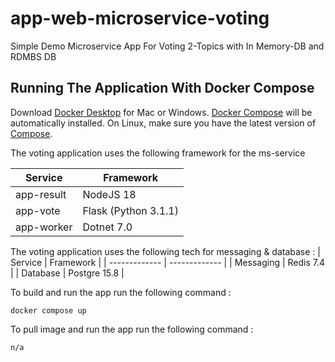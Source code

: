 # app-web-microservice-voting
Simple Demo Microservice App For Voting 2-Topics with In Memory-DB and RDMBS DB

## Running The Application With Docker Compose

Download [Docker Desktop](https://www.docker.com/products/docker-desktop) for Mac or Windows. [Docker Compose](https://docs.docker.com/compose) will be automatically installed. On Linux, make sure you have the latest version of [Compose](https://docs.docker.com/compose/install/).



The voting application uses the following framework for the ms-service

| Service       | Framework     |
| ------------- | ------------- |
| app-result    | NodeJS 18     |
| app-vote      | Flask (Python 3.1.1)  |
| app-worker    | Dotnet 7.0    |


The voting application uses the following tech for messaging & database :
| Service       | Framework     |
| ------------- | ------------- |
| Messaging    | Redis 7.4    |
| Database     | Postgre 15.8  |

To build and run the app run the following command :

```shell
docker compose up
```


To pull image and run the app run the following command :

```shell
n/a
```